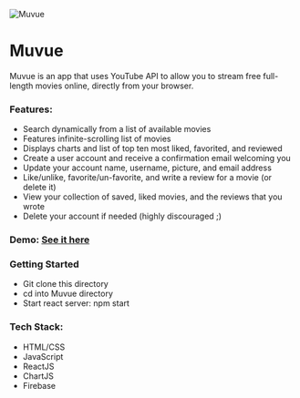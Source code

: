 ![Muvue](https://media-exp1.licdn.com/dms/image/C4E05AQGVKJwMPZ0mlg/feedshare-thumbnail_720_1280/0?e=1595451600&v=beta&t=8aIzxzGn7BxLFZrXcg0s1835GK03w7WlnDyiiYQma3Y)

# Muvue
Muvue is an app that uses YouTube API to allow you to stream free full-length movies online, directly from your browser.

### Features:
* Search dynamically from a list of available movies
* Features infinite-scrolling list of movies
* Displays charts and list of top ten most liked, favorited, and reviewed
* Create a user account and receive a confirmation email welcoming you
* Update your account name, username, picture, and email address
* Like/unlike, favorite/un-favorite, and write a review for a movie (or delete it)
* View your collection of saved, liked movies, and the reviews that you wrote
* Delete your account if needed (highly discouraged ;)

###  Demo: [See it here](https://www.youtube.com/watch?v=UcMHDkl9_go)

### Getting Started
- Git clone this directory
- cd into Muvue directory
- Start react server:
  npm start
  
### Tech Stack:
- HTML/CSS
- JavaScript
- ReactJS
- ChartJS
- Firebase
